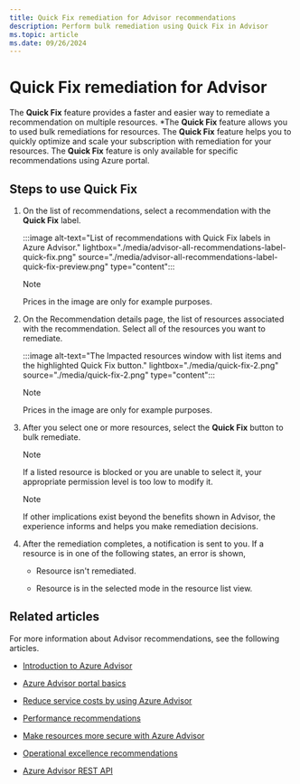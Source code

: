 ```yaml
---
title: Quick Fix remediation for Advisor recommendations
description: Perform bulk remediation using Quick Fix in Advisor
ms.topic: article
ms.date: 09/26/2024
---
```


# Quick Fix remediation for Advisor

The **Quick Fix** feature provides a faster and easier way to remediate a recommendation on multiple resources. *The **Quick Fix** feature allows you to used bulk remediations for resources. The **Quick Fix** feature helps you to quickly optimize and scale your subscription with remediation for your resources.
The **Quick Fix** feature is only available for specific recommendations using Azure portal.


## Steps to use Quick Fix

1.  On the list of recommendations, select a recommendation with the **Quick Fix** label.

    :::image alt-text="List of recommendations with Quick Fix labels in Azure Advisor." lightbox="./media/advisor-all-recommendations-label-quick-fix.png" source="./media/advisor-all-recommendations-label-quick-fix-preview.png" type="content":::

    > [!NOTE]
    > Prices in the image are only for example purposes.

1.  On the Recommendation details page, the list of resources associated with the recommendation. Select all of the resources you want to remediate.

    :::image alt-text="The Impacted resources window with list items and the highlighted Quick Fix button." lightbox="./media/quick-fix-2.png" source="./media/quick-fix-2.png" type="content":::

    > [!NOTE]
    > Prices in the image are only for example purposes.

1.  After you select one or more resources, select the **Quick Fix** button to bulk remediate.

    > [!NOTE]
    > If a listed resource is blocked or you are unable to select it, your appropriate permission level is too low to modify it.

    > [!NOTE]
    > If other implications exist beyond the benefits shown in Advisor, the experience informs and helps you make remediation decisions.

1.  After the remediation completes, a notification is sent to you. If a resource is in one of the following states, an error is shown,

    *   Resource isn't remediated.

    *   Resource is in the selected mode in the resource list view.


## Related articles

For more information about Advisor recommendations, see the following articles.

*   [Introduction to Azure Advisor](./advisor-overview.md "Introduction to Azure Advisor | Azure Advisor | Microsoft Learn")

*   [Azure Advisor portal basics](./advisor-get-started.md "Azure Advisor portal basics | Azure Advisor | Microsoft Learn")

*   [Reduce service costs by using Azure Advisor](./advisor-cost-recommendations.md "Reduce service costs by using Azure Advisor | Azure Advisor | Microsoft Learn")

*   [Performance recommendations](./advisor-reference-performance-recommendations.md "Performance recommendations | Azure Advisor | Microsoft Learn")

*   [Make resources more secure with Azure Advisor](./advisor-security-recommendations.md "Make resources more secure with Azure Advisor | Azure Advisor | Microsoft Learn")

*   [Operational excellence recommendations](./advisor-reference-operational-excellence-recommendations.md "Operational excellence recommendations | Azure Advisor | Microsoft Learn")

*   [Azure Advisor REST API](/rest/api/advisor "Azure Advisor REST API | Azure REST API reference | Microsoft Learn")
